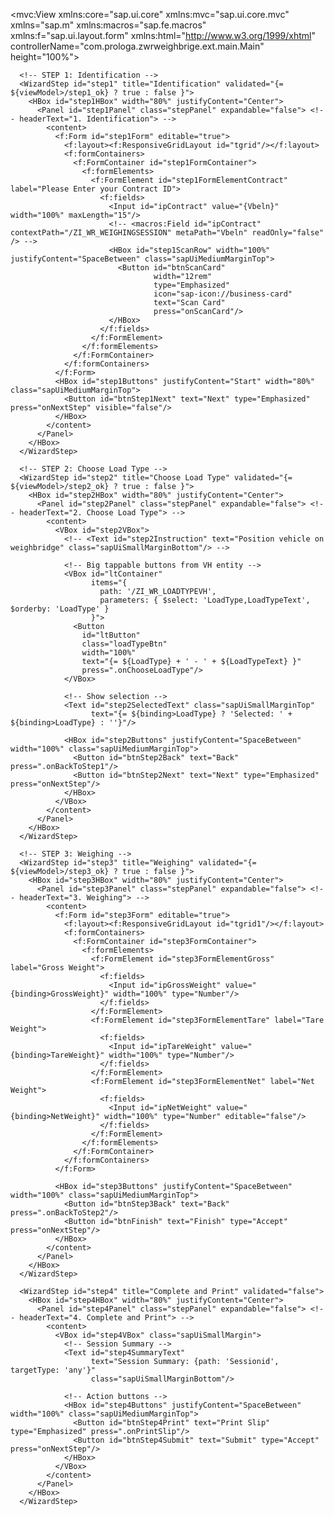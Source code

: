 <mvc:View xmlns:core="sap.ui.core" xmlns:mvc="sap.ui.core.mvc" xmlns="sap.m" xmlns:macros="sap.fe.macros" xmlns:f="sap.ui.layout.form"
xmlns:html="http://www.w3.org/1999/xhtml" controllerName="com.prologa.zwrweighbrige.ext.main.Main"
height="100%">
<Page id="Main" class="myApp" >
<content>
<Wizard id="weighingWizard" complete="onWizardComplete" >

      <!-- STEP 1: Identification -->
      <WizardStep id="step1" title="Identification" validated="{= ${viewModel>/step1_ok} ? true : false }">
        <HBox id="step1HBox" width="80%" justifyContent="Center">
          <Panel id="step1Panel" class="stepPanel" expandable="false"> <!-- headerText="1. Identification"> -->
            <content>
              <f:Form id="step1Form" editable="true">
                <f:layout><f:ResponsiveGridLayout id="tgrid"/></f:layout>
                <f:formContainers>
                  <f:FormContainer id="step1FormContainer">
                    <f:formElements>
                      <f:FormElement id="step1FormElementContract" label="Please Enter your Contract ID">
                        <f:fields>
                          <Input id="ipContract" value="{Vbeln}" width="100%" maxLength="15"/>  
                          <!-- <macros:Field id="ipContract" contextPath="/ZI_WR_WEIGHINGSESSION" metaPath="Vbeln" readOnly="false"  /> -->
                          <HBox id="step1ScanRow" width="100%" justifyContent="SpaceBetween" class="sapUiMediumMarginTop">
                            <Button id="btnScanCard"
                                    width="12rem"
                                    type="Emphasized"
                                    icon="sap-icon://business-card"
                                    text="Scan Card"
                                    press="onScanCard"/>
                          </HBox>
                        </f:fields>
                      </f:FormElement>
                    </f:formElements>
                  </f:FormContainer>
                </f:formContainers>
              </f:Form>
              <HBox id="step1Buttons" justifyContent="Start" width="80%" class="sapUiMediumMarginTop">
                <Button id="btnStep1Next" text="Next" type="Emphasized" press="onNextStep" visible="false"/>
              </HBox>
            </content>
          </Panel>
        </HBox>
      </WizardStep>

      <!-- STEP 2: Choose Load Type -->
      <WizardStep id="step2" title="Choose Load Type" validated="{= ${viewModel>/step2_ok} ? true : false }">
        <HBox id="step2HBox" width="80%" justifyContent="Center">
          <Panel id="step2Panel" class="stepPanel" expandable="false"> <!-- headerText="2. Choose Load Type"> -->
            <content>
              <VBox id="step2VBox">
                <!-- <Text id="step2Instruction" text="Position vehicle on weighbridge" class="sapUiSmallMarginBottom"/> -->

                <!-- Big tappable buttons from VH entity -->
                <VBox id="ltContainer"
                      items="{
                        path: '/ZI_WR_LOADTYPEVH',
                        parameters: { $select: 'LoadType,LoadTypeText', $orderby: 'LoadType' }
                      }">
                  <Button
                    id="ltButton"
                    class="loadTypeBtn"
                    width="100%"
                    text="{= ${LoadType} + ' - ' + ${LoadTypeText} }"
                    press=".onChooseLoadType"/>
                </VBox>

                <!-- Show selection -->
                <Text id="step2SelectedText" class="sapUiSmallMarginTop"
                      text="{= ${binding>LoadType} ? 'Selected: ' + ${binding>LoadType} : ''}"/>

                <HBox id="step2Buttons" justifyContent="SpaceBetween" width="100%" class="sapUiMediumMarginTop">
                  <Button id="btnStep2Back" text="Back" press=".onBackToStep1"/>
                  <Button id="btnStep2Next" text="Next" type="Emphasized" press="onNextStep"/>
                </HBox>
              </VBox>
            </content>
          </Panel>
        </HBox>
      </WizardStep>

      <!-- STEP 3: Weighing -->
      <WizardStep id="step3" title="Weighing" validated="{= ${viewModel>/step3_ok} ? true : false }">
        <HBox id="step3HBox" width="80%" justifyContent="Center">
          <Panel id="step3Panel" class="stepPanel" expandable="false"> <!-- headerText="3. Weighing"> -->
            <content>
              <f:Form id="step3Form" editable="true">
                <f:layout><f:ResponsiveGridLayout id="tgrid1"/></f:layout>
                <f:formContainers>
                  <f:FormContainer id="step3FormContainer">
                    <f:formElements>
                      <f:FormElement id="step3FormElementGross" label="Gross Weight">
                        <f:fields>
                          <Input id="ipGrossWeight" value="{binding>GrossWeight}" width="100%" type="Number"/>
                        </f:fields>
                      </f:FormElement>
                      <f:FormElement id="step3FormElementTare" label="Tare Weight">
                        <f:fields>
                          <Input id="ipTareWeight" value="{binding>TareWeight}" width="100%" type="Number"/>
                        </f:fields>
                      </f:FormElement>
                      <f:FormElement id="step3FormElementNet" label="Net Weight">
                        <f:fields>
                          <Input id="ipNetWeight" value="{binding>NetWeight}" width="100%" type="Number" editable="false"/>
                        </f:fields>
                      </f:FormElement>
                    </f:formElements>
                  </f:FormContainer>
                </f:formContainers>
              </f:Form>

              <HBox id="step3Buttons" justifyContent="SpaceBetween" width="100%" class="sapUiMediumMarginTop">
                <Button id="btnStep3Back" text="Back" press=".onBackToStep2"/>
                <Button id="btnFinish" text="Finish" type="Accept" press="onNextStep"/>
              </HBox>
            </content>
          </Panel>
        </HBox>
      </WizardStep>
 <!-- STEP 4: Complete and Print -->
      <WizardStep id="step4" title="Complete and Print" validated="false">
        <HBox id="step4HBox" width="80%" justifyContent="Center">
          <Panel id="step4Panel" class="stepPanel" expandable="false"> <!-- headerText="4. Complete and Print"> -->
            <content>
              <VBox id="step4VBox" class="sapUiSmallMargin">
                <!-- Session Summary -->
                <Text id="step4SummaryText"
                      text="Session Summary: {path: 'Sessionid', targetType: 'any'}"
                      class="sapUiSmallMarginBottom"/>

                <!-- Action buttons -->
                <HBox id="step4Buttons" justifyContent="SpaceBetween" width="100%" class="sapUiMediumMarginTop">
                  <Button id="btnStep4Print" text="Print Slip" type="Emphasized" press=".onPrintSlip"/>
                  <Button id="btnStep4Submit" text="Submit" type="Accept" press="onNextStep"/>
                </HBox>
              </VBox>
            </content>
          </Panel>
        </HBox>
      </WizardStep>
</Wizard>
</content>
</Page>
</mvc:View>
